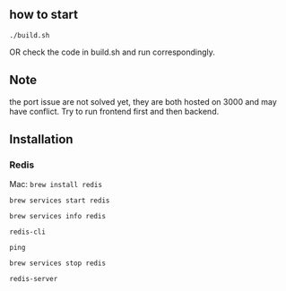 ## how to start

```./build.sh```

OR check the code in build.sh and run correspondingly.

## Note

the port issue are not solved yet, they are both hosted on 3000 and may have conflict. Try to run frontend first and then backend.


## Installation

### Redis

Mac:
```brew install redis```

```brew services start redis```

```brew services info redis```

```redis-cli```

```ping```

```brew services stop redis```

```redis-server```

<!-- setting at /usr/local/etc/redis.conf -->

